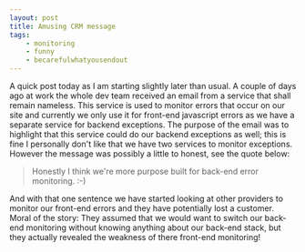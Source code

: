 ```yaml
---
layout: post
title: Amusing CRM message
tags:
    - monitoring
    - funny
    - becarefulwhatyousendout
---
```


A quick post today as I am starting slightly later than usual. A couple of days ago at work the whole dev team received an email from a service that shall remain nameless. This service is used to monitor errors that occur on our site and currently we only use it for front-end javascript errors as we have a separate service for backend exceptions. The purpose of the email was to highlight that this service could do our backend exceptions as well; this is fine I personally don't like that we have two services to monitor exceptions. However the message was possibly a little to honest, see the quote below:

> Honestly I think we're more purpose built for back-end error monitoring. :-)

And with that one sentence we have started looking at other providers to monitor our front-end errors and they have potentially lost a customer. Moral of the story: They assumed that we would want to switch our back-end monitoring without knowing anything about our back-end stack, but they actually revealed the weakness of there front-end monitoring!

